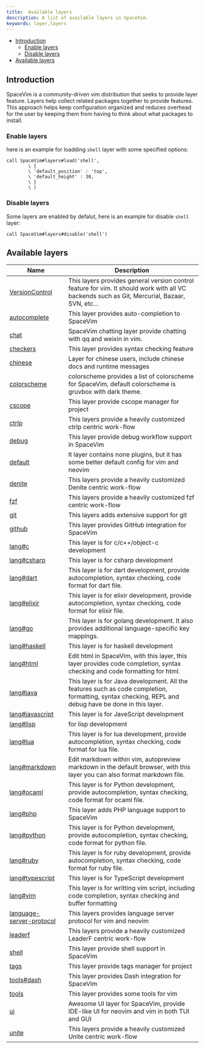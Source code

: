 ```yaml
---
title:  Available layers
description: A list of available layers in SpaceVim.
keywords: layer,layers
---
```


<!-- vim-markdown-toc GFM -->

- [Introduction](#introduction)
  - [Enable layers](#enable-layers)
  - [Disable layers](#disable-layers)
- [Available layers](#available-layers)

<!-- vim-markdown-toc -->

## Introduction

SpaceVim is a community-driven vim distribution that seeks to provide layer feature.
Layers help collect related packages together to provide features.
This approach helps keep configuration organized and reduces overhead for the user by
keeping them from having to think about what packages to install.

### Enable layers

here is an example for loadding `shell` layer with some specified options:

```vim
call SpaceVim#layers#load('shell',
        \ {
        \ 'default_position' : 'top',
        \ 'default_height' : 30,
        \ }
        \ )
```

### Disable layers

Some layers are enabled by defalut, here is an example for disable `shell` layer:

```vim
call SpaceVim#layers#disable('shell')
```

<!-- SpaceVim layer list start -->

## Available layers

| Name                                                  | Description                                                                                                                                           |
| ----------------------------------------------------- | ----------------------------------------------------------------------------------------------------------------------------------------------------- |
| [VersionControl](VersionControl/)                     | This layers provides general version control feature for vim. It should work with all VC backends such as Git, Mercurial, Bazaar, SVN, etc…           |
| [autocomplete](autocomplete/)                         | This layer provides auto-completion to SpaceVim                                                                                                       |
| [chat](chat/)                                         | SpaceVim chatting layer provide chatting with qq and weixin in vim.                                                                                   |
| [checkers](checkers/)                                 | This layer provides syntax checking feature                                                                                                           |
| [chinese](chinese/)                                   | Layer for chinese users, include chinese docs and runtime messages                                                                                    |
| [colorscheme](colorscheme/)                           | colorscheme provides a list of colorscheme for SpaceVim, default colorscheme is gruvbox with dark theme.                                              |
| [cscope](cscope/)                                     | This layer provide cscope manager for project                                                                                                         |
| [ctrlp](ctrlp/)                                       | This layers provide a heavily customized ctrlp centric work-flow                                                                                      |
| [debug](debug/)                                       | This layer provide debug workflow support in SpaceVim                                                                                                 |
| [default](default/)                                   | lt layer contains none plugins, but it has some better default config for vim and neovim                                                              |
| [denite](denite/)                                     | This layers provide a heavily customized Denite centric work-flow                                                                                     |
| [fzf](fzf/)                                           | This layers provide a heavily customized fzf centric work-flow                                                                                        |
| [git](git/)                                           | This layers adds extensive support for git                                                                                                            |
| [github](github/)                                     | This layer provides GitHub integration for SpaceVim                                                                                                   |
| [lang#c](lang/c/)                                     | This layer is for c/c++/object-c development                                                                                                          |
| [lang#csharp](lang/csharp/)                           | This layer is for csharp development                                                                                                                  |
| [lang#dart](lang/dart/)                               | This layer is for dart development, provide autocompletion, syntax checking, code format for dart file.                                               |
| [lang#elixir](lang/elixir/)                           | This layer is for elixir development, provide autocompletion, syntax checking, code format for elixir file.                                           |
| [lang#go](lang/go/)                                   | This layer is for golang development. It also provides additional language-specific key mappings.                                                     |
| [lang#haskell](lang/haskell/)                         | This layer is for haskell development                                                                                                                 |
| [lang#html](lang/html/)                               | Edit html in SpaceVim, with this layer, this layer provides code completion, syntax checking and code formatting for html.                            |
| [lang#java](lang/java/)                               | This layer is for Java development. All the features such as code completion, formatting, syntax checking, REPL and debug have be done in this layer. |
| [lang#javascript](lang/javascript/)                   | This layer is for JaveScript development                                                                                                              |
| [lang#lisp](lang/lisp/)                               | for lisp development                                                                                                                                  |
| [lang#lua](lang/lua/)                                 | This layer is for lua development, provide autocompletion, syntax checking, code format for lua file.                                                 |
| [lang#markdown](lang/markdown/)                       | Edit markdown within vim, autopreview markdown in the default browser, with this layer you can also format markdown file.                             |
| [lang#ocaml](lang/ocaml/)                             | This layer is for Python development, provide autocompletion, syntax checking, code format for ocaml file.                                            |
| [lang#php](lang/php/)                                 | This layer adds PHP language support to SpaceVim                                                                                                      |
| [lang#python](lang/python/)                           | This layer is for Python development, provide autocompletion, syntax checking, code format for python file.                                           |
| [lang#ruby](lang/ruby/)                               | This layer is for ruby development, provide autocompletion, syntax checking, code format for ruby file.                                               |
| [lang#typescript](lang/typescript/)                   | This layer is for TypeScript development                                                                                                              |
| [lang#vim](lang/vim/)                                 | This layer is for writting vim script, including code completion, syntax checking and buffer formatting                                               |
| [language-server-protocol](language-server-protocol/) | This layers provides language server protocol for vim and neovim                                                                                      |
| [leaderf](leaderf/)                                   | This layers provide a heavily customized LeaderF centric work-flow                                                                                    |
| [shell](shell/)                                       | This layer provide shell support in SpaceVim                                                                                                          |
| [tags](tags/)                                         | This layer provide tags manager for project                                                                                                           |
| [tools#dash](tools/dash/)                             | This layer provides Dash integration for SpaceVim                                                                                                     |
| [tools](tools/)                                       | This layer provides some tools for vim                                                                                                                |
| [ui](ui/)                                             | Awesome UI layer for SpaceVim, provide IDE-like UI for neovim and vim in both TUI and GUI                                                             |
| [unite](unite/)                                       | This layers provide a heavily customized Unite centric work-flow                                                                                      |

<!-- SpaceVim layer list end -->

<!-- vim:set nowrap: -->
